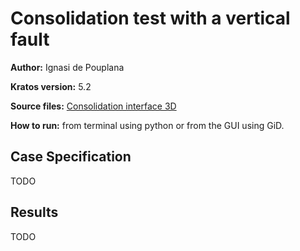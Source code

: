 # Consolidation test with a vertical fault

**Author:** Ignasi de Pouplana

**Kratos version:** 5.2

**Source files:** [Consolidation interface 3D](https://github.com/KratosMultiphysics/Examples/tree/master/poromechanics/use_cases/consolidation_interface_3D/source)

**How to run:** from terminal using python or from the GUI using GiD.

## Case Specification

TODO
<!-- This problem consists on a 30 x 15 m block of soil with a pre-defined fractures network of 4 cm width through which a constant flux of water is pumped at 1 m/s during 0.001 seconds. -->

<!-- The example is approached in a 2D configuration under plane-strain assumption and combines two different types of elements. The porous domain is represented by standard _displacement-pore pressure elements_ and the pre-existing fractures network is defined by _interface elements_, which represent the jump in the displacement field and introduce directional preferences in the fluid flow [1]. -->

<!-- The material properties of the porous domain are the following:
* Young's modulus (E): 2.6E+7 _N/m<sup>2</sup>_
* Poisson's ratio (&nu;): 0.2
* Solid density (&rho;<sub>s</sub>): 2000 _Kg/m<sup>3</sup>_
* Fluid density (&rho;<sub>f</sub>): 1000 _Kg/m<sup>3</sup>_
* Porosity (&phi;): 0.3
* Solid bulk modulus (K<sub>s</sub>): 1.0E+10 _N/m<sup>2</sup>_
* Fluid bulk modulus (K<sub>f</sub>): 2.0E+7 _N/m<sup>2</sup>_
* Intrinsic permeability (k): 4.5E-11 _m<sup>2</sup>_
* Dynamic viscosity (&mu;): 0.001 _s·N/m<sup>2</sup>_ -->

<!-- While the joints are represented by the following properties:
* Young's modulus (E): 2.6E+7 _N/m<sup>2</sup>_
* Poisson's ratio (&nu;): 0.2
* Solid density (&rho;<sub>s</sub>): 2000 _Kg/m<sup>3</sup>_
* Fluid density (&rho;<sub>f</sub>): 1000 _Kg/m<sup>3</sup>_
* Porosity (&phi;): 0.3
* Solid bulk modulus (K<sub>s</sub>): 1.0E+10 _N/m<sup>2</sup>_
* Fluid bulk modulus (K<sub>f</sub>): 2.0E+7 _N/m<sup>2</sup>_
* Transversal permeability (k<sub>n</sub>): 1.0E-11 _m<sup>2</sup>_
* Dynamic viscosity (&mu;): 0.001 _s·N/m<sup>2</sup>_
* Damage threshold (&varrho;<sub>y</sub>): 0.001
* Minimum joint width (t<sub>min</sub>): 0.002 _m_
* Critical displacement (&delta;<sub>c</sub>): 1.0E-4 _m_
* Yield stress (&sigma;<sub>y</sub>): 1.0 _N/m<sup>2</sup>_
* Friction coefficient (&mu;<sub>F</sub>): 0.4 -->

## Results

TODO
<!-- The next two figures show the displacement and the pore pressure fields at time t = 0.001 s.

<img
  src="data/intersec_dispX.png"
  width="400"
  title="Displacement-X">
<img
  src="data/intersec_pw.png"
  width="400"
  title="Pore pressure"> -->

<!-- ## References

[1] I. de Pouplana and E. Oñate. Finite element modelling of fracture propagation in saturated media using quasi-zero-thickness interface elements. Computers and Geotechnics, 2017, [http://dx.doi.org/10.1016/j.compgeo.2017.10.016](http://dx.doi.org/10.1016/j.compgeo.2017.10.016). -->